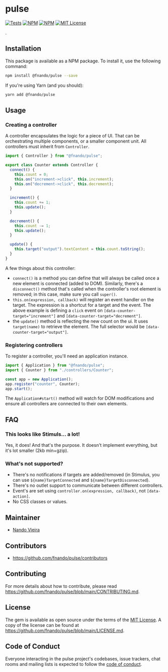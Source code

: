 # pulse

[![Tests](https://github.com/fnando/pulse/workflows/js-tests/badge.svg)](https://github.com/fnando/pulse)
[![NPM](https://img.shields.io/npm/v/pulse.svg)](https://npmjs.org/package/pulse)
[![NPM](https://img.shields.io/npm/dt/pulse.svg)](https://npmjs.org/package/pulse)
[![MIT License](https://img.shields.io/:License-MIT-blue.svg)](https://tldrlegal.com/license/mit-license)

.

## Installation

This package is available as a NPM package. To install it, use the following
command:

```bash
npm install @fnando/pulse --save
```

If you're using Yarn (and you should):

```bash
yarn add @fnando/pulse
```

## Usage

### Creating a controller

A controller encapsulates the logic for a piece of UI. That can be orchestrating
multiple components, or a smaller component unit. All controllers must inherit
from `Controller`.

```js
import { Controller } from "@fnando/pulse";

export class Counter extends Controller {
  connect() {
    this.count = 0;
    this.on("increment->click", this.increment);
    this.on("decrement->click", this.decrement);
  }

  increment() {
    this.count += 1;
    this.update();
  }

  decrement() {
    this.count -= 1;
    this.update();
  }

  update() {
    this.target("output").textContent = this.count.toString();
  }
}
```

A few things about this controller:

- `connect()` is a method you can define that will always be called once a new
  element is connected (added to DOM). Similarly, there's a `disconnect()`
  method that's called when the controller's root element is removed; in this
  case, make sure you call `super()`.
- `this.on(expression, callback)` will register an event handler on the target.
  The expression is a shortcut for a target and the event. The above example is
  defining a `click` event on `[data-counter-target="increment"]` and
  `[data-counter-target="decrement"]`.
- the `update()` method is reflecting the new count on the ui. It uses
  `target(name)` to retrieve the element. The full selector would be
  `[data-counter-target="output"]`.

### Registering controllers

To register a controller, you'll need an application instance.

```js
import { Application } from "@fnando/pulse";
import { Counter } from "./controllers/Counter";

const app = new Application();
app.register("counter", Counter);
app.start();
```

The `Application#start()` method will watch for DOM modifications and ensure all
controllers are connected to their own elements.

## FAQ

### This looks like Stimuls... a lot!

Yes, it does! And that's the purpose. It doesn't implement everything, but it's
lot smaller (2kb min+gzip).

### What's not supported?

- There's no notifications if targets are added/removed (in Stimulus, you can
  use `${name}TargetConnected` and `${name}TargetDisconnected`).
- There's no outlet support to communicate between different controllers.
- Event's are set using `controller.on(expression, callback)`, not
  `[data-action]`.
- No CSS classes or values.

## Maintainer

- [Nando Vieira](https://github.com/fnando)

## Contributors

- https://github.com/fnando/pulse/contributors

## Contributing

For more details about how to contribute, please read
https://github.com/fnando/pulse/blob/main/CONTRIBUTING.md.

## License

The gem is available as open source under the terms of the
[MIT License](https://opensource.org/licenses/MIT). A copy of the license can be
found at https://github.com/fnando/pulse/blob/main/LICENSE.md.

## Code of Conduct

Everyone interacting in the pulse project's codebases, issue trackers, chat
rooms and mailing lists is expected to follow the
[code of conduct](https://github.com/fnando/pulse/blob/main/CODE_OF_CONDUCT.md).
